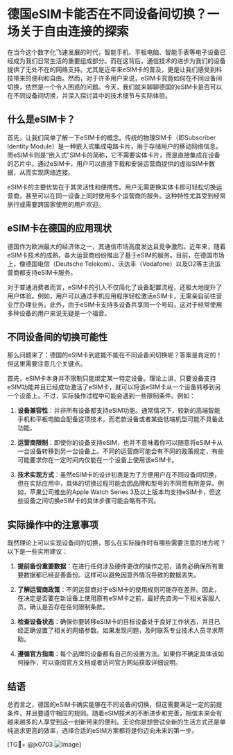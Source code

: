 # 德国eSIM卡能否在不同设备间切换？一场关于自由连接的探索

在当今这个数字化飞速发展的时代，智能手机、平板电脑、智能手表等电子设备已经成为我们日常生活的重要组成部分。而在这背后，通信技术的进步为我们的设备提供了无处不在的网络支持。尤其是近年来eSIM卡的普及，更是让我们感受到科技带来的便利和自由。然而，对于许多用户来说，eSIM卡究竟如何在不同设备间切换，依然是一个令人困惑的问题。今天，我们就来聊聊德国的eSIM卡是否可以在不同设备间切换，并深入探讨其中的技术细节与实际体验。

## 什么是eSIM卡？

首先，让我们简单了解一下eSIM卡的概念。传统的物理SIM卡（即Subscriber Identity Module）是一种嵌入式集成电路卡片，用于存储用户的移动网络信息。而eSIM卡则是“嵌入式”SIM卡的简称，它不需要实体卡片，而是直接集成在设备的芯片中。通过eSIM卡，用户可以直接下载和安装运营商提供的虚拟SIM卡数据，从而实现网络连接。

eSIM卡的主要优势在于其灵活性和便携性。用户无需更换实体卡即可轻松切换运营商，甚至可以在同一设备上同时使用多个运营商的服务。这种特性尤其受到经常旅行或需要跨国家使用的用户欢迎。

## eSIM卡在德国的应用现状

德国作为欧洲最大的经济体之一，其通信市场高度发达且竞争激烈。近年来，随着eSIM卡技术的成熟，各大运营商纷纷推出了基于eSIM的服务。目前，在德国市场上，像德国电信（Deutsche Telekom）、沃达丰（Vodafone）以及O2等主流运营商都支持eSIM卡服务。

对于普通消费者而言，eSIM卡的引入不仅简化了设备配置流程，还极大地提升了用户体验。例如，用户可以通过手机应用程序轻松激活eSIM卡，无需亲自前往营业厅办理业务。此外，由于eSIM卡支持多设备共享同一个号码，这对于经常使用多种设备的用户来说无疑是一个福音。

## 不同设备间的切换可能性

那么问题来了：德国的eSIM卡到底能不能在不同设备间切换呢？答案是肯定的！但这里需要注意几个关键点。

首先，eSIM卡本身并不限制只能绑定某一特定设备。理论上讲，只要设备支持eSIM功能并且已经成功激活了eSIM卡，就可以将该eSIM卡从一个设备转移到另一个设备上。不过，实际操作过程中可能会遇到一些限制条件。例如：

1. **设备兼容性**：并非所有设备都支持eSIM功能。通常情况下，较新的高端智能手机和平板电脑会配备这项技术，而老款设备或者某些低端机型可能不具备此功能。
   
2. **运营商限制**：即使你的设备支持eSIM，也并不意味着你可以随意将eSIM卡从一台设备转移到另一台设备上。不同的运营商可能会有不同的政策规定，有些可能要求你在一定时间内仅能在一个设备上使用该eSIM卡。

3. **技术实现方式**：虽然eSIM卡的设计初衷是为了方便用户在不同设备间切换，但在实际应用中，具体的切换过程可能会因品牌和型号的不同而有所差异。例如，苹果公司推出的Apple Watch Series 3及以上版本均支持eSIM卡，但这些设备之间切换eSIM卡的具体步骤可能会略有不同。

## 实际操作中的注意事项

既然理论上可以实现设备间的切换，那么在实际操作时有哪些需要注意的地方呢？以下是一些实用建议：

1. **提前备份重要数据**：在进行任何涉及硬件更改的操作之前，请务必确保所有重要数据都已经妥善备份。这样可以避免因意外情况导致的数据丢失。

2. **了解运营商政策**：不同运营商对于eSIM卡的使用规则可能存在差异。因此，在决定是否要在新设备上使用原有eSIM卡之前，最好先咨询一下相关客服人员，确认是否存在任何限制条款。

3. **检查设备状态**：确保你要转移eSIM卡的目标设备处于良好工作状态，并且已经正确设置了相关的网络参数。如果发现问题，及时联系专业技术人员寻求帮助。

4. **遵循官方指南**：每个品牌的设备都有自己的设置方法。如果你不确定具体该如何操作，可以查阅官方文档或者访问官方网站获取详细说明。

## 结语

总而言之，德国的eSIM卡确实能够在不同设备间切换，但这需要满足一定的前提条件，并且要遵守相应的规则。随着eSIM技术的不断进步和完善，相信未来会有越来越多的人享受到这一创新带来的便利。无论你是想尝试全新的生活方式还是单纯追求更高的效率，选择合适的eSIM方案都将是你迈向未来的第一步。

[TG💪+ @jx0703 ![Image](https://github.com/user-attachments/assets/dbca1d08-cadb-493c-b0ec-ad6f7a83f270)]